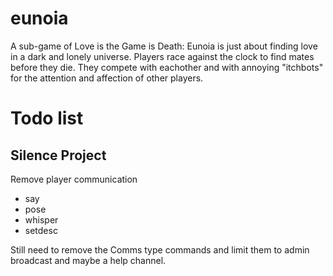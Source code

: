 # eunoia
A sub-game of Love is the Game is Death: Eunoia is just about finding love in a dark and lonely universe.
Players race against the clock to find mates before they die. They compete with
eachother and with annoying "itchbots" for the attention and affection of other
players.


# Todo list

## Silence Project

Remove player communication
* say
* pose
* whisper
* setdesc

Still need to remove the Comms type commands and limit them to admin
broadcast and maybe a help channel.
